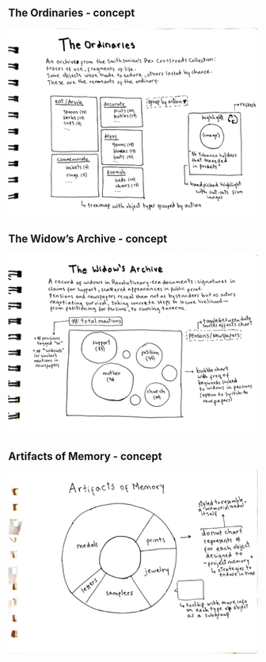 ## The Ordinaries - concept
![The Ordinaries](./these_are_the_ordinaries.jpg)

## The Widow’s Archive - concept
![The Widow’s Archive](./these_are_the_widows.jpg)

## Artifacts of Memory - concept
![Artifacts of Memory](./artifacts_memory.jpg)
